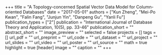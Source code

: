+++
title = "A Topology-concerned Spatial Vector Data Model for Column-oriented Databases"
date = "2017-05-01"
authors = ["Kun Zheng", "Mei-Po Kwan", "Falin Fang", "Junjun Yin", "Danpeng Gu", "Yanli Fu"]
publication_types = ["2"]
publication = "International Journal of Database Theory and Application, 10(5), pp. 33-46"
publication_short = ""
abstract_short = ""
image_preview = ""
selected = false
projects = []
tags = []
url_pdf = ""
url_preprint = ""
url_code = ""
url_dataset = ""
url_project = ""
url_slides = ""
url_video = ""
url_poster = ""
url_source = ""
math = true
highlight = true
[header]
image = ""
caption = ""
+++